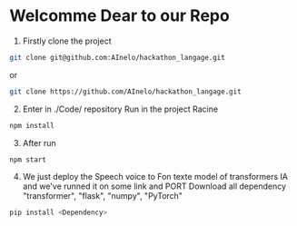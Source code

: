 # Welcomme Dear to our Repo 

1. Firstly clone the project 
```bash
git clone git@github.com:AInelo/hackathon_langage.git
```
or 

```bash
git clone https://github.com/AInelo/hackathon_langage.git
```

2. Enter in ./Code/ repository Run in the project Racine
```bash
npm install
```

3. After run 
```bash
npm start
```

4. We just deploy the Speech voice to Fon texte model of transformers IA and we've runned it on some link and PORT 
Download all dependency "transformer", "flask", "numpy", "PyTorch"

```bash
pip install <Dependency>
``` 

